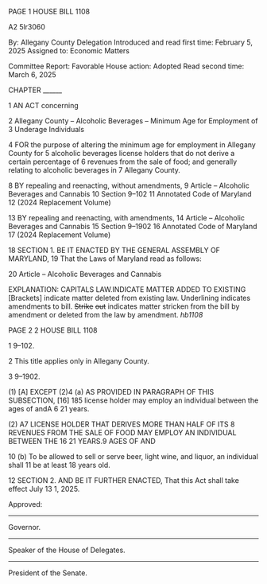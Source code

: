 PAGE 1
HOUSE BILL 1108

A2 5lr3060

By: Allegany County Delegation
Introduced and read first time: February 5, 2025
Assigned to: Economic Matters

Committee Report: Favorable
House action: Adopted
Read second time: March 6, 2025

CHAPTER ______

1 AN ACT concerning

2 Allegany County – Alcoholic Beverages – Minimum Age for Employment of
3 Underage Individuals

4 FOR the purpose of altering the minimum age for employment in Allegany County for
5 alcoholic beverages license holders that do not derive a certain percentage of
6 revenues from the sale of food; and generally relating to alcoholic beverages in
7 Allegany County.

8 BY repealing and reenacting, without amendments,
9 Article – Alcoholic Beverages and Cannabis
10 Section 9–102
11 Annotated Code of Maryland
12 (2024 Replacement Volume)

13 BY repealing and reenacting, with amendments,
14 Article – Alcoholic Beverages and Cannabis
15 Section 9–1902
16 Annotated Code of Maryland
17 (2024 Replacement Volume)

18 SECTION 1. BE IT ENACTED BY THE GENERAL ASSEMBLY OF MARYLAND,
19 That the Laws of Maryland read as follows:

20 Article – Alcoholic Beverages and Cannabis

EXPLANATION: CAPITALS LAW.INDICATE MATTER ADDED TO EXISTING
[Brackets] indicate matter deleted from existing law.
Underlining indicates amendments to bill.
~~Strike~~ ~~out~~ indicates matter stricken from the bill by amendment or deleted from the law by
amendment. *hb1108*

PAGE 2
2 HOUSE BILL 1108

1 9–102.

2 This title applies only in Allegany County.

3 9–1902.

(1) [A] EXCEPT (2)4 (a) AS PROVIDED IN PARAGRAPH OF THIS
SUBSECTION, [16] 185 license holder may employ an individual between the ages of andA
6 21 years.

(2) A7 LICENSE HOLDER THAT DERIVES MORE THAN HALF OF ITS
8 REVENUES FROM THE SALE OF FOOD MAY EMPLOY AN INDIVIDUAL BETWEEN THE
16 21 YEARS.9 AGES OF AND

10 (b) To be allowed to sell or serve beer, light wine, and liquor, an individual shall
11 be at least 18 years old.

12 SECTION 2. AND BE IT FURTHER ENACTED, That this Act shall take effect July
13 1, 2025.

Approved:

________________________________________________________________________________
Governor.

________________________________________________________________________________
Speaker of the House of Delegates.

________________________________________________________________________________
President of the Senate.